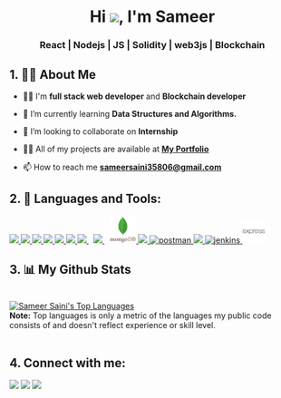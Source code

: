 
<h1 align="center">Hi <img src="https://raw.githubusercontent.com/MartinHeinz/MartinHeinz/master/wave.gif" width="30px">, I'm Sameer</h1>
<h3 align="center">React | Nodejs | JS | Solidity | web3js | Blockchain</h3>


## 1. 🙋‍♂️ About Me
- 👨‍💻 I'm **full stack web developer** and **Blockchain developer**

- 🌱 I’m currently learning **Data Structures and Algorithms.**

- 👯 I’m looking to collaborate on **Internship**

- 👨‍💻 All of my projects are available at **[My Portfolio](https://github.com/sameersaini12)**

- 📫 How to reach me **sameersaini35806@gmail.com**

## 2. 🚀 Languages and Tools:

<p align="left"> 
    <a href="https://reactjs.org/" target="_blank"> <img src="https://img.icons8.com/color/48/000000/react-native.png"/> </a>
    <a href="https://developer.mozilla.org/en-US/docs/Web/JavaScript" target="_blank"> <img src="https://img.icons8.com/color/48/000000/javascript.png"/> </a> 
    <a href="https://www.w3.org/html/" target="_blank"> <img src="https://img.icons8.com/color/48/000000/html-5.png"/> </a> 
    <a href="https://www.w3schools.com/css/" target="_blank"> <img src="https://img.icons8.com/color/48/000000/css3.png"/> </a> 
    <a href="https://getbootstrap.com" target="_blank"> <img src="https://img.icons8.com/color/48/000000/bootstrap.png"/> </a> 
    <a href="https://www.python.org" target="_blank"> <img src="https://img.icons8.com/color/48/000000/python.png"/> </a> 
    <a style="padding-right:8px;" href="https://nodejs.org" target="_blank"> <img src="https://img.icons8.com/color/48/000000/nodejs.png"/> </a> 
    <a style="padding-right:8px;" href="https://www.mysql.com/" target="_blank"> <img src="https://img.icons8.com/fluent/50/000000/mysql-logo.png"/> </a>
    <a href="https://www.mongodb.com/" target="_blank"> <img src="https://raw.githubusercontent.com/devicons/devicon/master/icons/mongodb/mongodb-original-wordmark.svg" alt="mongodb" width="48" height="48"/> </a> 
    <a href="https://firebase.google.com/" target="_blank"> <img src="https://img.icons8.com/color/48/000000/firebase.png"/> </a> 
    <a href="https://postman.com" target="_blank"> <img src="https://www.vectorlogo.zone/logos/getpostman/getpostman-icon.svg" alt="postman" width="45" height="45"/> </a>   
    <a href="https://git-scm.com/" target="_blank"> <img src="https://img.icons8.com/color/48/000000/git.png"/> </a> 
    <a href="https://www.jenkins.io" target="_blank"> <img src="https://www.vectorlogo.zone/logos/jenkins/jenkins-icon.svg" alt="jenkins" width="48" height="48"/> </a> 
    <a href="https://expressjs.com" target="_blank"> <img src="https://raw.githubusercontent.com/devicons/devicon/master/icons/express/express-original-wordmark.svg" alt="express" width="40" height="40"/> </a>
</p>

## 3. 📊 My Github Stats

  <br/>
  <a href="https://github.com/sameersaini12/github-readme-stats"><img alt="Sameer Saini's Top Languages" src="https://github-readme-stats.vercel.app/api/top-langs/?username=sameersaini12&langs_count=8&count_private=true&layout=compact&theme=react&hide_border=true&bg_color=0D1117" /></a>
  <br/>
  <b>Note:</b> Top languages is only a metric of the languages my public code consists of and doesn't reflect experience or skill level.


<br/>
<br/>

## 4. Connect with me:
<p align="left">

<a href = "https://www.linkedin.com/in/sameersaini12/"><img src="https://img.icons8.com/fluent/48/000000/linkedin.png"/></a>
<a href = "https://twitter.com/Sameer61610473"><img src="https://img.icons8.com/fluent/48/000000/twitter.png"/></a>
<a href = "https://www.instagram.com/sameersaini12/"><img src="https://img.icons8.com/fluent/48/000000/instagram-new.png"/></a>
</p>
